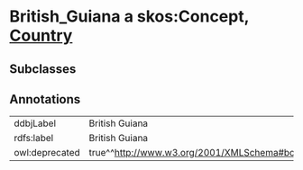 # British_Guiana a skos:Concept, [Country](/0.1/Country)

## Subclasses

## Annotations

|||
|-----|-----|
|ddbjLabel|British Guiana|
|rdfs:label|British Guiana|
|owl:deprecated|true^^http://www.w3.org/2001/XMLSchema#boolean|

